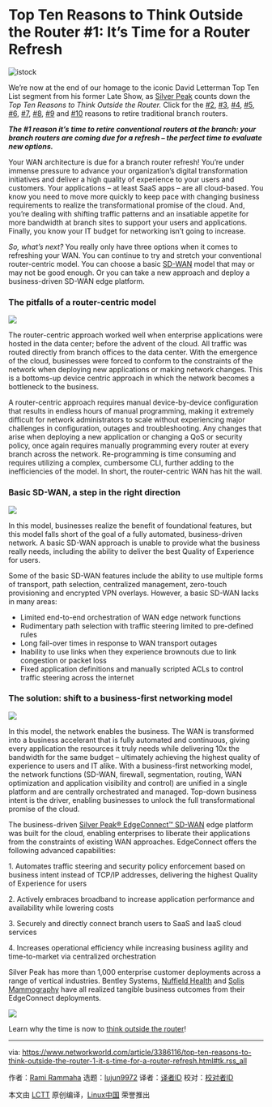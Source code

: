 [#]: collector: (lujun9972)
[#]: translator: ( )
[#]: reviewer: ( )
[#]: publisher: ( )
[#]: url: ( )
[#]: subject: (Top Ten Reasons to Think Outside the Router #1: It’s Time for a Router Refresh)
[#]: via: (https://www.networkworld.com/article/3386116/top-ten-reasons-to-think-outside-the-router-1-it-s-time-for-a-router-refresh.html#tk.rss_all)
[#]: author: (Rami Rammaha https://www.networkworld.com/author/Rami-Rammaha/)

Top Ten Reasons to Think Outside the Router #1: It’s Time for a Router Refresh
======

![istock][1]

We’re now at the end of our homage to the iconic David Letterman Top Ten List segment from his former Late Show, as [Silver Peak][2] counts down the _Top Ten Reasons to Think Outside the Router._ Click for the [#2][3], [#3][4], [#4][5], [#5][6], [#6][7], [#7][8], [#8][9], [#9][10] and [#10][11] reasons to retire traditional branch routers.

_**The #1 reason it’s time to retire conventional routers at the branch: your branch routers are coming due for a refresh – the perfect time to evaluate new options.**_

Your WAN architecture is due for a branch router refresh! You’re under immense pressure to advance your organization’s digital transformation initiatives and deliver a high quality of experience to your users and customers. Your applications – at least SaaS apps – are all cloud-based. You know you need to move more quickly to keep pace with changing business requirements to realize the transformational promise of the cloud. And, you’re dealing with shifting traffic patterns and an insatiable appetite for more bandwidth at branch sites to support your users and applications. Finally, you know your IT budget for networking isn’t going to increase.

_So, what’s next?_ You really only have three options when it comes to refreshing your WAN. You can continue to try and stretch your conventional router-centric model. You can choose a basic [SD-WAN][12] model that may or may not be good enough. Or you can take a new approach and deploy a business-driven SD-WAN edge platform.

### **The pitfalls of a router-centric model**

![][13]

The router-centric approach worked well when enterprise applications were hosted in the data center; before the advent of the cloud. All traffic was routed directly from branch offices to the data center. With the emergence of the cloud, businesses were forced to conform to the constraints of the network when deploying new applications or making network changes. This is a bottoms-up device centric approach in which the network becomes a bottleneck to the business.

A router-centric approach requires manual device-by-device configuration that results in endless hours of manual programming, making it extremely difficult for network administrators to scale without experiencing major challenges in configuration, outages and troubleshooting. Any changes that arise when deploying a new application or changing a QoS or security policy, once again requires manually programming every router at every branch across the network. Re-programming is time consuming and requires utilizing a complex, cumbersome CLI, further adding to the inefficiencies of the model. In short, the router-centric WAN has hit the wall.

### **Basic SD-WAN, a step in the right direction**

![][14]

In this model, businesses realize the benefit of foundational features, but this model falls short of the goal of a fully automated, business-driven network. A basic SD-WAN approach is unable to provide what the business really needs, including the ability to deliver the best Quality of Experience for users.

Some of the basic SD-WAN features include the ability to use multiple forms of transport, path selection, centralized management, zero-touch provisioning and encrypted VPN overlays. However, a basic SD-WAN lacks in many areas:

  * Limited end-to-end orchestration of WAN edge network functions
  * Rudimentary path selection with traffic steering limited to pre-defined rules
  * Long fail-over times in response to WAN transport outages
  * Inability to use links when they experience brownouts due to link congestion or packet loss
  * Fixed application definitions and manually scripted ACLs to control traffic steering across the internet



### **The solution: shift to a business-first networking model**

![][15]

In this model, the network enables the business. The WAN is transformed into a business accelerant that is fully automated and continuous, giving every application the resources it truly needs while delivering 10x the bandwidth for the same budget – ultimately achieving the highest quality of experience to users and IT alike. With a business-first networking model, the network functions (SD-WAN, firewall, segmentation, routing, WAN optimization and application visibility and control) are unified in a single platform and are centrally orchestrated and managed. Top-down business intent is the driver, enabling businesses to unlock the full transformational promise of the cloud.

The business-driven [Silver Peak® EdgeConnect™ SD-WAN][16] edge platform was built for the cloud, enabling enterprises to liberate their applications from the constraints of existing WAN approaches. EdgeConnect offers the following advanced capabilities:

1\. Automates traffic steering and security policy enforcement based on business intent instead of TCP/IP addresses, delivering the highest Quality of Experience for users

2\. Actively embraces broadband to increase application performance and availability while lowering costs

3\. Securely and directly connect branch users to SaaS and IaaS cloud services

4\. Increases operational efficiency while increasing business agility and time-to-market via centralized orchestration

Silver Peak has more than 1,000 enterprise customer deployments across a range of vertical industries. Bentley Systems, [Nuffield Health][17] and [Solis Mammography][18] have all realized tangible business outcomes from their EdgeConnect deployments.

![][19]

Learn why the time is now to [think outside the router][20]!

--------------------------------------------------------------------------------

via: https://www.networkworld.com/article/3386116/top-ten-reasons-to-think-outside-the-router-1-it-s-time-for-a-router-refresh.html#tk.rss_all

作者：[Rami Rammaha][a]
选题：[lujun9972][b]
译者：[译者ID](https://github.com/译者ID)
校对：[校对者ID](https://github.com/校对者ID)

本文由 [LCTT](https://github.com/LCTT/TranslateProject) 原创编译，[Linux中国](https://linux.cn/) 荣誉推出

[a]: https://www.networkworld.com/author/Rami-Rammaha/
[b]: https://github.com/lujun9972
[1]: https://images.idgesg.net/images/article/2019/04/istock-478729482-100792542-large.jpg
[2]: https://www.silver-peak.com/why-silver-peak
[3]: http://blog.silver-peak.com/think-outside-the-router-reason-2-simplify-and-consolidate-the-wan-edge
[4]: http://blog.silver-peak.com/think-outside-the-router-reason-3-mpls-contract-renewal
[5]: http://blog.silver-peak.com/top-ten-reasons-to-think-outside-the-router-4-broadband-is-used-only-for-failover
[6]: http://blog.silver-peak.com/think-outside-the-router-reason-5-manual-cli-based-configuration-and-management
[7]: http://blog.silver-peak.com/https-blog-silver-peak-com-think-outside-the-router-reason-6
[8]: http://blog.silver-peak.com/think-outside-the-router-reason-7-exorbitant-router-support-and-maintenance-costs
[9]: http://blog.silver-peak.com/think-outside-the-router-reason-8-garbled-voip-pixelated-video
[10]: http://blog.silver-peak.com/think-outside-router-reason-9-sub-par-saas-performance
[11]: http://blog.silver-peak.com/think-outside-router-reason-10-its-getting-cloudy
[12]: https://www.silver-peak.com/sd-wan/sd-wan-explained
[13]: https://images.idgesg.net/images/article/2019/04/1_router-centric-vs-business-first-100792538-medium.jpg
[14]: https://images.idgesg.net/images/article/2019/04/2_basic-sd-wan-vs-business-first-100792539-medium.jpg
[15]: https://images.idgesg.net/images/article/2019/04/3_bus-first-networking-model-100792540-large.jpg
[16]: https://www.silver-peak.com/products/unity-edge-connect
[17]: https://www.silver-peak.com/resource-center/nuffield-health-deploys-uk-wide-sd-wan-silver-peak
[18]: https://www.silver-peak.com/resource-center/national-leader-mammography-services-accelerates-access-life-critical-scans
[19]: https://images.idgesg.net/images/article/2019/04/4_real-world-business-outcomes-100792541-large.jpg
[20]: https://www.silver-peak.com/think-outside-router
